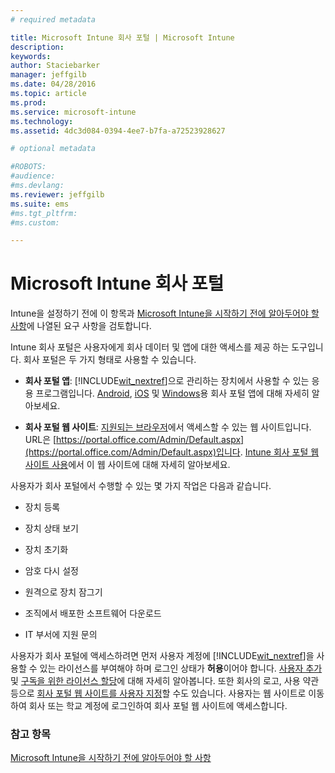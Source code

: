 ```yaml
---
# required metadata

title: Microsoft Intune 회사 포털 | Microsoft Intune
description:
keywords:
author: Staciebarker
manager: jeffgilb
ms.date: 04/28/2016
ms.topic: article
ms.prod:
ms.service: microsoft-intune
ms.technology:
ms.assetid: 4dc3d084-0394-4ee7-b7fa-a72523928627

# optional metadata

#ROBOTS:
#audience:
#ms.devlang:
ms.reviewer: jeffgilb
ms.suite: ems
#ms.tgt_pltfrm:
#ms.custom:

---
```


# Microsoft Intune 회사 포털

Intune을 설정하기 전에 이 항목과 [Microsoft Intune을 시작하기 전에 알아두어야 할 사항](what-to-know-before-you-start-microsoft-intune.md)에 나열된 요구 사항을 검토합니다.

Intune 회사 포털은 사용자에게 회사 데이터 및 앱에 대한 액세스를 제공 하는 도구입니다. 회사 포털은 두 가지 형태로 사용할 수 있습니다.

-   **회사 포털 앱**: [!INCLUDE[wit_nextref](../includes/wit_nextref_md.md)]으로 관리하는 장치에서 사용할 수 있는 응용 프로그램입니다. [Android](/Intune/EndUser/using-your-android-device-with-intune), [iOS](/Intune/EndUser/using-your-ios-or-mac-os-x-device-with-intune) 및 [Windows](/Intune/EndUser/using-your-windows-device-with-intune)용 회사 포털 앱에 대해 자세히 알아보세요.


- **회사 포털 웹 사이트**: [지원되는 브라우저](supported-web-browsers.md)에서 액세스할 수 있는 웹 사이트입니다. URL은 [https://portal.office.com/Admin/Default.aspx](https://portal.office.com/Admin/Default.aspx)입니다. [Intune 회사 포털 웹 사이트 사용](/Intune/EndUser/using-the-intune-company-portal-website)에서 이 웹 사이트에 대해 자세히 알아보세요.

사용자가 회사 포털에서 수행할 수 있는 몇 가지 작업은 다음과 같습니다.

-   장치 등록

-   장치 상태 보기

-   장치 초기화

-   암호 다시 설정

-   원격으로 장치 잠그기

-   조직에서 배포한 소프트웨어 다운로드

-   IT 부서에 지원 문의

사용자가 회사 포털에 액세스하려면 먼저 사용자 계정에 [!INCLUDE[wit_nextref](../includes/wit_nextref_md.md)]을 사용할 수 있는 라이선스를 부여해야 하며 로그인 상태가 **허용**이어야 합니다. [사용자 추가](start-with-a-paid-subscription-to-microsoft-intune-step-3.md) 및 [구독을 위한 라이선스 할당](start-with-a-paid-subscription-to-microsoft-intune-step-4.md)에 대해 자세히 알아봅니다. 또한 회사의 로고, 사용 약관 등으로 [회사 포털 웹 사이트를 사용자 지정](start-with-a-paid-subscription-to-microsoft-intune-step-7.md)할 수도 있습니다. 사용자는 웹 사이트로 이동하여 회사 또는 학교 계정에 로그인하여 회사 포털 웹 사이트에 액세스합니다.

### 참고 항목
[Microsoft Intune을 시작하기 전에 알아두어야 할 사항](what-to-know-before-you-start-microsoft-intune.md)


<!--HONumber=Jun16_HO2-->


